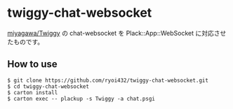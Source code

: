 # twiggy-chat-websocket

[miyagawa/Twiggy](https://github.com/miyagawa/Twiggy) の chat-websocket を Plack::App::WebSocket に対応させたものです。

## How to use

```
$ git clone https://github.com/ryoi432/twiggy-chat-websocket.git
$ cd twiggy-chat-websocket
$ carton install
$ carton exec -- plackup -s Twiggy -a chat.psgi
```